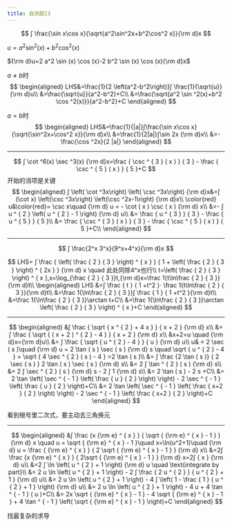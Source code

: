 ```yaml
---
title: 自测题13
---
```


$$
∫ \frac{\sin x\cos x}{\sqrt{a^2\sin^2x+b^2\cos^2 x}}{\rm d}x
$$

$u=a^2 \sin ^2(x)+b^2 \cos ^2(x)$

${\rm d}u=2 a^2 \sin (x) \cos (x)-2 b^2 \sin (x) \cos (x){\rm d}x$

$a≠ b$时
$$
\begin{aligned}
LHS&=\frac{1}{2 \left(a^2-b^2\right)}∫ \frac{1}{\sqrt{u}} {\rm d}u\\
&=\frac{\sqrt{u}}{a^2-b^2}+C\\
&=\frac{\sqrt{a^2 \sin ^2(x)+b^2 \cos ^2(x)}}{a^2-b^2}+C
\end{aligned}
$$

$a=b$时
$$
\begin{aligned}
LHS&=\frac{1}{|a|}∫\frac{\sin x\cos x}{\sqrt{\sin^2x+\cos^2 x}}{\rm d}x\\
&=\frac{1}{2|a|}∫\sin 2x {\rm d}x\\
&=-\frac{\cos ^2x}{2 |a|}
\end{aligned}
$$

---

$$
∫ \cot ^6(x) \sec ^3(x) {\rm d}x=\frac { \csc ^ { 3 } ( x ) } { 3 } - \frac { \csc ^ { 5 } ( x ) } { 5 }+C
$$
开始的消项是关键
$$
\begin{aligned}
∫ \left( \cot ^3x\right) \left( \csc ^3x\right) {\rm d}x&=∫ (\cot x) \left(\csc ^3x\right) \left(\csc ^2x-1\right) {\rm d}x\\
\color{red} u&\color{red}= \csc x\quad {\rm d} u = - \cot ( x ) \csc ( x ) {\rm d} x\\
&=- ∫ u ^ { 2 } \left( u ^ { 2 } - 1 \right) {\rm d} u\\
&= \frac { u ^ { 3 } } { 3 } - \frac { u ^ { 5 } } { 5 }\\
&= \frac { \csc ^ { 3 } ( x ) } { 3 } - \frac { \csc ^ { 5 } ( x ) } { 5 }+C\\
\end{aligned}
$$

---

$$
∫ \frac{2^x 3^x}{9^x+4^x}{\rm d}x
$$

$$
LHS= ∫ \frac { \left( \frac { 2 } { 3 } \right) ^ { x } } { 1 + \left( \frac { 2 } { 3 } \right) ^ { 2x } } {\rm d} x \quad 此处同除4^x也行\\
t=\left( \frac { 2 } { 3 } \right) ^ { x },x=\log_{\frac { 2 } { 3 }}t,{\rm d}x=\frac 1{t\ln\frac { 2 } { 3 }}{\rm d}t\\
\begin{aligned}
LHS
&=∫ \frac { t } { 1 +t^2 }⋅ \frac 1{t\ln\frac { 2 } { 3 }}{\rm d}t\\
&=\frac 1{\ln\frac { 2 } { 3 }}∫ \frac { 1 } { 1 +t^2 }{\rm d}t\\
&=\frac 1{\ln\frac { 2 } { 3 }}\arctan t+C\\
&=\frac 1{\ln\frac { 2 } { 3 }}\arctan \left( \frac { 2 } { 3 } \right) ^ { x }+C
\end{aligned}
$$

---

$$
\begin{aligned}
&∫ \frac { \sqrt { x ^ { 2 } + 4 x } } { x + 2 } {\rm d} x\\
&= ∫ \frac { \sqrt { ( x + 2 ) ^ { 2 } - 4 } } { x + 2 } {\rm d} x\\
&x+2=u \quad {\rm d}x={\rm d}u\\
&= ∫ \frac { \sqrt { u ^ { 2 } - 4 } } { u } {\rm d} u\\
u& = 2 \sec ( s )\quad {\rm d} u = 2 \tan ( s ) \sec ( s ) {\rm d} s \quad \sqrt { u ^ { 2 } - 4 } = \sqrt { 4 \sec ^ { 2 } ( s ) - 4 } =2 \tan ( s )\\
&= ∫ \frac {2 \tan ( s )} { 2 \sec ( s ) } 2 \tan ( s ) \sec ( s ) {\rm d} s\\
&= 2 ∫ \tan ^ { 2 } ( s ) {\rm d} s\\
&= 2 ∫ \sec ^ { 2 } ( s ) {\rm d} s - 2 ∫ 1 {\rm d} s\\
&= 2 \tan ( s ) - 2 s +C\\
&= 2 \tan \left( \sec ^ { - 1 } \left( \frac { u } { 2 } \right) \right) - 2 \sec ^ { - 1 } \left( \frac { u } { 2 } \right)+C\\
&= 2 \tan \left( \sec ^ { - 1 } \left( \frac { x+2 } { 2 } \right) \right) - 2 \sec ^ { - 1 } \left( \frac { x+2 } { 2 } \right)+C
\end{aligned}
$$

看到根号里二次式，要主动去三角换元

---

$$
\begin{aligned}
&∫ \frac {x {\rm e} ^ { x } } { \sqrt { {\rm e} ^ { x } - 1 } } {\rm d} x
\quad u = \sqrt { {\rm e} ^ { x } - 1 }\quad x=\ln(u^2+1)\quad {\rm d} u = \frac { {\rm e} ^ { x } } { 2 \sqrt { {\rm e} ^ { x } - 1 } } {\rm d} x\\
&=2∫ \frac {x {\rm e} ^ { x } } { 2\sqrt { {\rm e} ^ { x } - 1 } } {\rm d} x=2∫ { x } {\rm d} u\\
&=2 ∫ \ln \left( u ^ { 2 } + 1 \right) {\rm d} u \quad \text{integrate by part}\\
&= 2 u \ln \left( u ^ { 2 } + 1 \right) - 2 ∫ \frac { 2 u ^ { 2 } } { u ^ { 2 } + 1 } {\rm d} u\\
&= 2 u \ln \left( u ^ { 2 } + 1 \right) - 4 ∫ \left( 1 - \frac { 1 } { u ^ { 2 } + 1 } \right) {\rm d} u\\
&= 2 u \ln \left( u ^ { 2 } + 1 \right) - 4 u + 4 \tan ^ { - 1 } ( u )+C\\
&= 2x \sqrt { {\rm e} ^ { x } - 1 } - 4 \sqrt { {\rm e} ^ { x } - 1 } + 4 \tan ^ { - 1 } \left( \sqrt { {\rm e} ^ { x } - 1 } \right)+C
\end{aligned}
$$

找最复杂的求导
